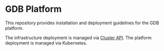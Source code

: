 # GDB Platform

This repository provides installation and deployment guidelines for the GDB platform.

The infrastructure deployment is managed via [Cluster API](https://cluster-api.sigs.k8s.io/). The platform deployment is managed via Kubernetes.

